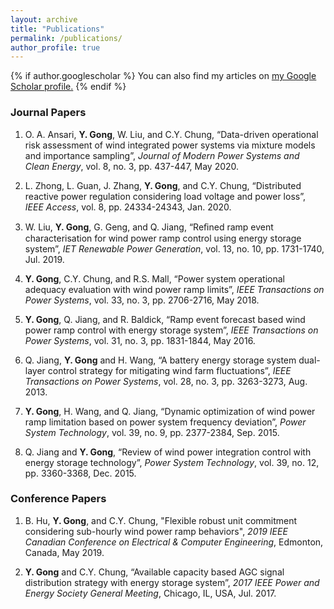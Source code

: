 ```yaml
---
layout: archive
title: "Publications"
permalink: /publications/
author_profile: true
---
```


{% if author.googlescholar %}
  You can also find my articles on <u><a href="{{author.googlescholar}}">my Google Scholar profile</a>.</u>
{% endif %}

### Journal Papers

1. O. A. Ansari, **Y. Gong**, W. Liu, and C.Y. Chung, “Data-driven operational risk assessment of wind integrated power systems via mixture models and importance sampling”, *Journal of Modern Power Systems and Clean Energy*, vol. 8, no. 3, pp. 437-447, May 2020.

1. L. Zhong, L. Guan, J. Zhang, **Y. Gong**, and C.Y. Chung, “Distributed reactive power regulation considering load voltage and power loss”, *IEEE Access*, vol. 8, pp. 24334-24343, Jan. 2020.

1. W. Liu, **Y. Gong**, G. Geng, and Q. Jiang, “Reﬁned ramp event characterisation for wind power ramp control using energy storage system”, *IET Renewable Power Generation*, vol. 13, no. 10, pp. 1731-1740, Jul. 2019.

1. **Y. Gong**, C.Y. Chung, and R.S. Mall, “Power system operational adequacy evaluation with wind power ramp limits”, *IEEE Transactions on Power Systems*, vol. 33, no. 3, pp. 2706-2716, May 2018.

1. **Y. Gong**, Q. Jiang, and R. Baldick, “Ramp event forecast based wind power ramp control with energy storage system”, *IEEE Transactions on Power Systems*, vol. 31, no. 3, pp. 1831-1844, May 2016.

1. Q. Jiang, **Y. Gong** and H. Wang, “A battery energy storage system dual-layer control strategy for mitigating wind farm fluctuations”, *IEEE Transactions on Power Systems*, vol. 28, no. 3, pp. 3263-3273, Aug. 2013.

1. **Y. Gong**, H. Wang, and Q. Jiang, “Dynamic optimization of wind power ramp limitation based on power system frequency deviation”, *Power System Technology*, vol. 39, no. 9, pp. 2377-2384, Sep. 2015.

1. Q. Jiang and **Y. Gong**, “Review of wind power integration control with energy storage technology”, *Power System Technology*, vol. 39, no. 12, pp. 3360-3368, Dec. 2015.



### Conference Papers

1. B. Hu, **Y. Gong**, and C.Y. Chung, "Flexible robust unit commitment considering sub-hourly wind power ramp behaviors", *2019 IEEE Canadian Conference on Electrical & Computer Engineering*, Edmonton, Canada, May 2019.

1. **Y. Gong** and C.Y. Chung, “Available capacity based AGC signal distribution strategy with energy storage system”, *2017 IEEE Power and Energy Society General Meeting*, Chicago, IL, USA, Jul. 2017.
